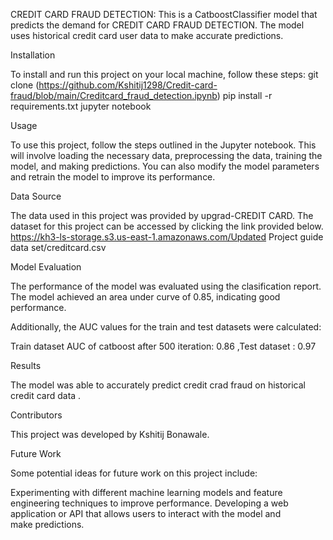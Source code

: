
CREDIT CARD FRAUD DETECTION:
This is a CatboostClassifier model that predicts the demand for CREDIT CARD FRAUD DETECTION. The model uses historical credit card user data to make accurate predictions.

Installation

To install and run this project on your local machine, follow these steps: git clone (https://github.com/Kshitij1298/Credit-card-fraud/blob/main/Creditcard_fraud_detection.ipynb) pip install -r requirements.txt jupyter notebook

Usage

To use this project, follow the steps outlined in the Jupyter notebook. This will involve loading the necessary data, preprocessing the data, training the model, and making predictions. You can also modify the model parameters and retrain the model to improve its performance.

Data Source

The data used in this project was provided by upgrad-CREDIT CARD.
The dataset for this project can be accessed by clicking the link provided below.
https://kh3-ls-storage.s3.us-east-1.amazonaws.com/Updated Project guide data set/creditcard.csv


Model Evaluation

The performance of the model was evaluated using the clasification report. The model achieved an area under curve of 0.85, indicating good performance.

Additionally, the AUC values for the train and test datasets were calculated:

Train dataset AUC of catboost after 500 iteration: 0.86 ,Test dataset : 0.97 

Results

The model was able to accurately predict credit crad fraud on historical credit card data .

Contributors

This project was developed by Kshitij Bonawale.

Future Work

Some potential ideas for future work on this project include:

Experimenting with different machine learning models and feature engineering techniques to improve performance. Developing a web application or API that allows users to interact with the model and make predictions.
